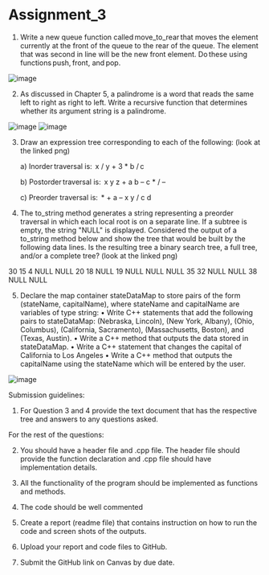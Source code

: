 # Assignment_3

1)	 Write a new queue function called move_to_rear that moves the element currently at the front of the queue to the rear of the queue. The element that was second in line will be the new front element. Do these using functions push, front, and pop.

![image](https://user-images.githubusercontent.com/83984148/204405017-2844a06d-70d2-492c-bc65-a99f7bafaea8.png)


2)	As discussed in Chapter 5, a palindrome is a word that reads the same left to right as
right to left. Write a recursive function that determines whether its argument string is a
palindrome.

![image](https://user-images.githubusercontent.com/83984148/204405165-a60b7d31-3b25-4f77-80b0-d94306319271.png)
![image](https://user-images.githubusercontent.com/83984148/204405265-09f52be9-9b71-4968-9ba1-83011c1ad45c.png)


3)	Draw an expression tree corresponding to each of the following: (look at the linked png)

    a)	Inorder traversal is:  x / y + 3 * b / c 
    
    b)	Postorder traversal is:  x y z + a b – c * / –
    
    c)	Preorder traversal is:  * + a – x y / c d 



4)	The to_string method generates a string representing a preorder traversal in which each local root is on a separate line. If a subtree is empty, the string "NULL" is displayed. Considered the output of a to_string method below and  show the tree that would be built by the following data lines. Is the resulting tree a binary search tree, a full tree, and/or a complete tree? (look at the linked png)

30 
15 
4 
NULL 
NULL 
20 
18 
NULL 
19 
NULL 
NULL 
NULL 
35 
32 
NULL 
NULL 
38 
NULL 
NULL 



5)	Declare the map container stateDataMap to store pairs of the form (stateName, capitalName), where stateName and capitalName are variables of type string: 
•	Write C++ statements that add the following pairs to stateDataMap: (Nebraska, Lincoln), (New York, Albany), (Ohio, Columbus), (California, Sacramento), (Massachusetts, Boston), and (Texas, Austin). 
•	Write a C++ method that outputs the data stored in stateDataMap. 
•	Write a C++ statement that changes the capital of California to Los Angeles 
•	Write a C++ method that outputs the capitalName using the stateName which will be entered by the user. 

![image](https://user-images.githubusercontent.com/83984148/204405522-9cc420db-e823-4a20-9efd-65227cb194ab.png)



Submission guidelines: 
1.	For Question 3 and 4 provide the text document that has the respective tree and answers to any questions asked. 

For the rest of the questions: 

2.	You should have a header file and .cpp file. The header file should provide the function declaration and .cpp file should have implementation details.

2.	All the functionality of the program should be implemented as functions and methods. 
3.	The code should be well commented 

4.	Create a report (readme file) that contains instruction on how to run the code and screen shots of the outputs. 

5.	Upload your report and code files to GitHub. 

6.	Submit the GitHub link on Canvas by due date.  
  
